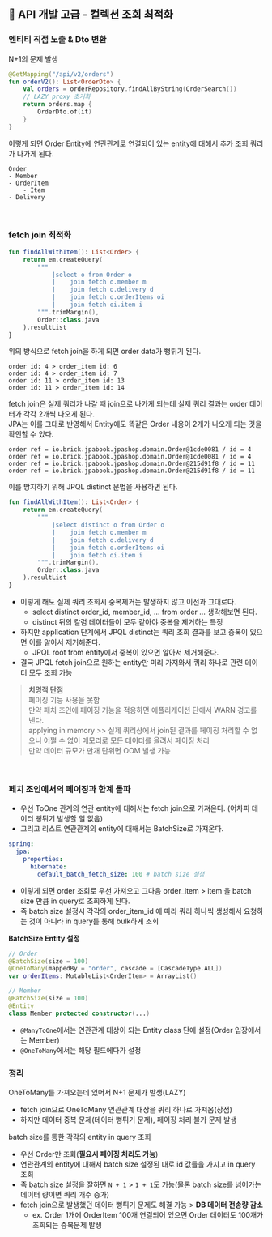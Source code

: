 ## :pushpin: API 개발 고급 - 컬렉션 조회 최적화

### 엔티티 직접 노출 & Dto 변환

N+1의 문제 발생
```kotlin
@GetMapping("/api/v2/orders")
fun orderV2(): List<OrderDto> {
    val orders = orderRepository.findAllByString(OrderSearch())
    // LAZY proxy 초기화
    return orders.map {
        OrderDto.of(it)
    }
}
```
이렇게 되면 Order Entity에 연관관계로 연결되어 있는 entity에 대해서 추가 조회 쿼리가 나가게 된다.  
```
Order
- Member
- OrderItem
    - Item
- Delivery
```

<br>

### fetch join 최적화

```kotlin
fun findAllWithItem(): List<Order> {
    return em.createQuery(
        """
            |select o from Order o
            |    join fetch o.member m
            |    join fetch o.delivery d
            |    join fetch o.orderItems oi
            |    join fetch oi.item i
        """.trimMargin(),
        Order::class.java
    ).resultList
}
```
위의 방식으로 fetch join을 하게 되면 order data가 뻥튀기 된다.
```
order id: 4 > order_item id: 6
order id: 4 > order_item id: 7
order id: 11 > order_item id: 13
order id: 11 > order_item id: 14
```
fetch join은 실제 쿼리가 나갈 때 join으로 나가게 되는데 실제 쿼리 결과는 order 데이터가 각각 2개씩 나오게 된다.  
JPA는 이를 그대로 반영해서 Entity에도 똑같은 Order 내용이 2개가 나오게 되는 것을 확인할 수 있다.
```text
order ref = io.brick.jpabook.jpashop.domain.Order@1cde0081 / id = 4
order ref = io.brick.jpabook.jpashop.domain.Order@1cde0081 / id = 4
order ref = io.brick.jpabook.jpashop.domain.Order@215d91f8 / id = 11
order ref = io.brick.jpabook.jpashop.domain.Order@215d91f8 / id = 11
```
이를 방지하기 위해 JPQL distinct 문법을 사용하면 된다.
```kotlin
fun findAllWithItem(): List<Order> {
    return em.createQuery(
        """
            |select distinct o from Order o
            |    join fetch o.member m
            |    join fetch o.delivery d
            |    join fetch o.orderItems oi
            |    join fetch oi.item i
        """.trimMargin(),
        Order::class.java
    ).resultList
}
```
- 이렇게 해도 실제 쿼리 조회시 중복제거는 발생하지 않고 이전과 그대로다.  
  - select distinct order_id, member_id, ... from order ... 생각해보면 된다.  
  - distinct 뒤의 칼럼 데이터들이 모두 같아야 중복을 제거하는 특징
- 하지만 application 단계에서 JPQL distinct는 쿼리 조회 결과를 보고 중복이 있으면 이를 알아서 제거해준다.  
  - JPQL root from entity에서 중복이 있으면 알아서 제거해준다.
- 결국 JPQL fetch join으로 원하는 entity만 미리 가져와서 쿼리 하나로 관련 데이터 모두 조회 가능

> **치명적 단점**  
> 페이징 기능 사용을 못함  
> 만약 페치 조인에 페이징 기능을 적용하면 애플리케이션 단에서 WARN 경고를 낸다.  
> applying in memory >> 실제 쿼리상에서 join된 결과를 페이징 처리할 수 없으니 어쩔 수 없이 메모리로 모든 데이터를 올려서 페이징 처리  
> 만약 데이터 규모가 만개 단위면 OOM 발생 가능

<br>

### 페치 조인에서의 페이징과 한계 돌파

- 우선 ToOne 관계의 연관 entity에 대해서는 fetch join으로 가져온다. (어차피 데이터 뻥튀기 발생할 일 없음)
- 그리고 리스트 연관관계의 entity에 대해서는 BatchSize로 가져온다.
```yml
spring:
  jpa:
    properties:
      hibernate:
        default_batch_fetch_size: 100 # batch size 설정
```
- 이렇게 되면 order 조회로 우선 가져오고 그다음 order_item > item 을 batch size 만큼 in query로 조회하게 된다.
- 즉 batch size 설정시 각각의 order_item_id 에 따라 쿼리 하나씩 생성해서 요청하는 것이 아니라 in query를 통해 bulk하게 조회

**BatchSize Entity 설정**
```kotlin
// Order
@BatchSize(size = 100)
@OneToMany(mappedBy = "order", cascade = [CascadeType.ALL])
var orderItems: MutableList<OrderItem> = ArrayList()

// Member
@BatchSize(size = 100)
@Entity
class Member protected constructor(...)
```
- `@ManyToOne`에서는 연관관계 대상이 되는 Entity class 단에 설정(Order 입장에서는 Member)
- `@OneToMany`에서는 해당 필드에다가 설정

### 정리
OneToMany를 가져오는데 있어서 N+1 문제가 발생(LAZY)  
 - fetch join으로 OneToMany 연관관계 대상을 쿼리 하나로 가져옴(장점)
 - 하지만 데이터 중복 문제(데이터 뻥튀기 문제), 페이징 처리 불가 문제 발생  

 batch size를 통한 각각의 entity in query 조회
 - 우선 Order만 조회(**필요시 페이징 처리도 가능**)
 - 연관관계의 entity에 대해서 batch size 설정된 대로 id 값들을 가지고 in query 조회
 - 즉 batch size 설정을 잘하면 `N + 1` > `1 + 1`도 가능(물론 batch size를 넘어가는 데이터 량이면 쿼리 개수 증가)
 - fetch join으로 발생했던 데이터 뻥튀기 문제도 해결 가능 > **DB 데이터 전송량 감소**
   - ex. Order 1개에 OrderItem 100개 연결되어 있으면 Order 데이터도 100개가 조회되는 중복문제 발생